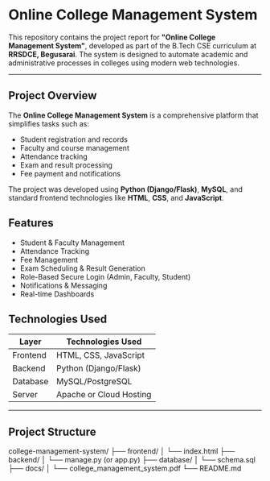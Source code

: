 # Online College Management System

This repository contains the project report for **"Online College Management System"**, developed as part of the B.Tech CSE curriculum at **RRSDCE, Begusarai**. The system is designed to automate academic and administrative processes in colleges using modern web technologies.

---

##  Project Overview

The **Online College Management System** is a comprehensive platform that simplifies tasks such as:

- Student registration and records
- Faculty and course management
- Attendance tracking
- Exam and result processing
- Fee payment and notifications

The project was developed using **Python (Django/Flask)**, **MySQL**, and standard frontend technologies like **HTML**, **CSS**, and **JavaScript**.


##  Features

-  Student & Faculty Management
-  Attendance Tracking
-  Fee Management
-  Exam Scheduling & Result Generation
-  Role-Based Secure Login (Admin, Faculty, Student)
-  Notifications & Messaging
-  Real-time Dashboards


##  Technologies Used

| Layer        | Technologies Used        |
|--------------|---------------------------|
| Frontend     | HTML, CSS, JavaScript     |
| Backend      | Python (Django/Flask)     |
| Database     | MySQL/PostgreSQL          |
| Server       | Apache or Cloud Hosting   |

---

##  Project Structure

college-management-system/
├── frontend/
│ └── index.html
├── backend/
│ └── manage.py (or app.py)
├── database/
│ └── schema.sql
├── docs/
│ └── college_management_system.pdf
└── README.md


